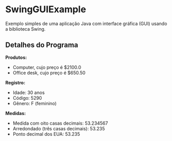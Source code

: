 # SwingGUIExample
Exemplo simples de uma aplicação Java com interface gráfica (GUI) usando a biblioteca Swing.

## Detalhes do Programa

**Produtos:**
- Computer, cujo preço é $2100.0
- Office desk, cujo preço é $650.50

**Registro:**
- Idade: 30 anos
- Código: 5290
- Gênero: F (feminino)

**Medidas:**
- Medida com oito casas decimais: 53.234567
- Arredondado (três casas decimais): 53.235
- Ponto decimal dos EUA: 53.235

